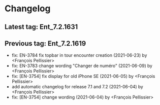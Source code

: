 # Changelog
## Latest tag: Ent_7.2.1631
## Previous tag: Ent_7.2.1619
* fix: EN-3784 fix topbar in tour encounter creation (2021-06-23) by <François Pellissier>
* fix: EN-3783 change wording "Changer de numéro" (2021-06-09) by <François Pellissier>
* fix: [EN-3754] fix display for old iPhone SE (2021-06-05) by <François Pellissier>
* add automatic changelog for release 7.1 and 7.2 (2021-06-04) by <François Pellissier>
* fix: [EN-3754] change wording (2021-06-04) by <François Pellissier>
